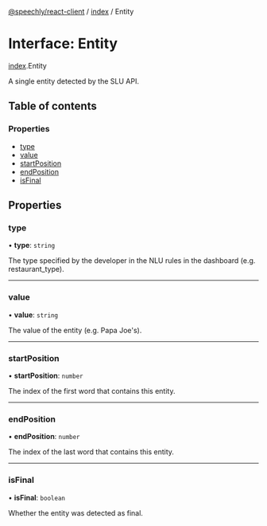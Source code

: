 [@speechly/react-client](../README.md) / [index](../modules/index.md) / Entity

# Interface: Entity

[index](../modules/index.md).Entity

A single entity detected by the SLU API.

## Table of contents

### Properties

- [type](index.Entity.md#type)
- [value](index.Entity.md#value)
- [startPosition](index.Entity.md#startposition)
- [endPosition](index.Entity.md#endposition)
- [isFinal](index.Entity.md#isfinal)

## Properties

### type

• **type**: `string`

The type specified by the developer in the NLU rules in the dashboard (e.g. restaurant_type).

___

### value

• **value**: `string`

The value of the entity (e.g. Papa Joe's).

___

### startPosition

• **startPosition**: `number`

The index of the first word that contains this entity.

___

### endPosition

• **endPosition**: `number`

The index of the last word that contains this entity.

___

### isFinal

• **isFinal**: `boolean`

Whether the entity was detected as final.
